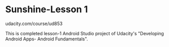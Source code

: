 # Sunshine-Lesson 1
udacity.com/course/ud853

This is completed lesson-1 Android Studio project of Udacity's "Developing Android Apps- Android Fundamentals".
